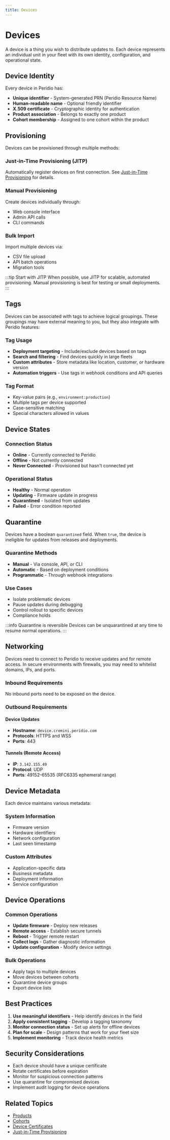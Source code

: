 ```yaml
---
title: Devices
---
```


# Devices

A device is a thing you wish to distribute updates to. Each device represents an individual unit in your fleet with its own identity, configuration, and operational state.

## Device Identity

Every device in Peridio has:

- **Unique identifier** - System-generated PRN (Peridio Resource Name)
- **Human-readable name** - Optional friendly identifier
- **X.509 certificate** - Cryptographic identity for authentication
- **Product association** - Belongs to exactly one product
- **Cohort membership** - Assigned to one cohort within the product

## Provisioning

Devices can be provisioned through multiple methods:

### Just-in-Time Provisioning (JITP)

Automatically register devices on first connection. See [Just-in-Time Provisioning](/dev-center/peridio-core/device-management/just-in-time-provisioning) for details.

### Manual Provisioning

Create devices individually through:

- Web console interface
- Admin API calls
- CLI commands

### Bulk Import

Import multiple devices via:

- CSV file upload
- API batch operations
- Migration tools

:::tip Start with JITP
When possible, use JITP for scalable, automated provisioning. Manual provisioning is best for testing or small deployments.
:::

## Tags

Devices can be associated with tags to achieve logical groupings. These groupings may have external meaning to you, but they also integrate with Peridio features:

### Tag Usage

- **Deployment targeting** - Include/exclude devices based on tags
- **Search and filtering** - Find devices quickly in large fleets
- **Custom attributes** - Store metadata like location, customer, or hardware version
- **Automation triggers** - Use tags in webhook conditions and API queries

### Tag Format

- Key-value pairs (e.g., `environment:production`)
- Multiple tags per device supported
- Case-sensitive matching
- Special characters allowed in values

## Device States

### Connection Status

- **Online** - Currently connected to Peridio
- **Offline** - Not currently connected
- **Never Connected** - Provisioned but hasn't connected yet

### Operational Status

- **Healthy** - Normal operation
- **Updating** - Firmware update in progress
- **Quarantined** - Isolated from updates
- **Failed** - Error condition reported

## Quarantine

Devices have a boolean `quarantined` field. When `true`, the device is ineligible for updates from releases and deployments.

### Quarantine Methods

- **Manual** - Via console, API, or CLI
- **Automatic** - Based on deployment conditions
- **Programmatic** - Through webhook integrations

### Use Cases

- Isolate problematic devices
- Pause updates during debugging
- Control rollout to specific devices
- Compliance holds

:::info Quarantine is reversible
Devices can be unquarantined at any time to resume normal operations.
:::

## Networking

Devices need to connect to Peridio to receive updates and for remote access. In secure environments with firewalls, you may need to whitelist domains, IPs, and ports.

### Inbound Requirements

No inbound ports need to be exposed on the device.

### Outbound Requirements

#### Device Updates

- **Hostname**: `device.cremini.peridio.com`
- **Protocols**: HTTPS and WSS
- **Ports**: 443

#### Tunnels (Remote Access)

- **IP**: `3.142.155.49`
- **Protocol**: UDP
- **Ports**: 49152-65535 (RFC6335 ephemeral range)

## Device Metadata

Each device maintains various metadata:

### System Information

- Firmware version
- Hardware identifiers
- Network configuration
- Last seen timestamp

### Custom Attributes

- Application-specific data
- Business metadata
- Deployment information
- Service configuration

## Device Operations

### Common Operations

- **Update firmware** - Deploy new releases
- **Remote access** - Establish secure tunnels
- **Reboot** - Trigger remote restart
- **Collect logs** - Gather diagnostic information
- **Update configuration** - Modify device settings

### Bulk Operations

- Apply tags to multiple devices
- Move devices between cohorts
- Quarantine device groups
- Export device lists

## Best Practices

1. **Use meaningful identifiers** - Help identify devices in the field
2. **Apply consistent tagging** - Develop a tagging taxonomy
3. **Monitor connection status** - Set up alerts for offline devices
4. **Plan for scale** - Design patterns that work for your fleet size
5. **Implement monitoring** - Track device health metrics

## Security Considerations

- Each device should have a unique certificate
- Rotate certificates before expiration
- Monitor for suspicious connection patterns
- Use quarantine for compromised devices
- Implement audit logging for device operations

## Related Topics

- [Products](/dev-center/peridio-core/device-management/products)
- [Cohorts](/dev-center/peridio-core/device-management/cohorts)
- [Device Certificates](/dev-center/peridio-core/device-management/device-certificates)
- [Just-in-Time Provisioning](/dev-center/peridio-core/device-management/just-in-time-provisioning)
